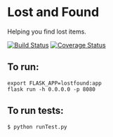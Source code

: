 # Lost and Found

Helping you find lost items.

[![Build Status](https://travis-ci.org/KaiUsesThis/lost-found.svg?branch=master)](https://travis-ci.org/KaiUsesThis/lost-found)
[![Coverage Status](https://coveralls.io/repos/github/KaiUsesThis/lost-found/badge.svg)](https://coveralls.io/github/KaiUsesThis/lost-found)

## To run:
```
export FLASK_APP=lostfound:app
flask run -h 0.0.0.0 -p 8080
```

## To run tests:
```
$ python runTest.py
```

